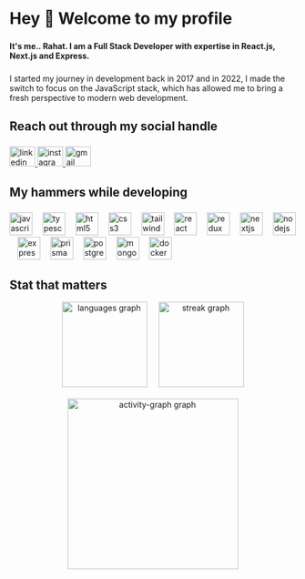 <h1 align="left">Hey 👋 Welcome to my profile</h1>

###

<h4 align="left">It's me.. Rahat. I am a Full Stack Developer with expertise in React.js, Next.js and Express.</h4>

###

<p align="left">I started my journey in development back in 2017 and in 2022, I made the switch to focus on the JavaScript stack, which has allowed me to bring a fresh perspective to modern web development.</p>

###

<h2 align="left">Reach out through my social handle</h2>

###

<div align="left">
  <a href="https://www.linkedin.com/in/rahatsikz" target="_blank">
    <img src="https://raw.githubusercontent.com/maurodesouza/profile-readme-generator/master/src/assets/icons/social/linkedin/default.svg" width="45" height="35" alt="linkedin logo"  />
  </a>
  <a href="https://www.instagram.com/rahat_sikder" target="_blank">
    <img src="https://raw.githubusercontent.com/maurodesouza/profile-readme-generator/master/src/assets/icons/social/instagram/default.svg" width="45" height="35" alt="instagram logo"  />
  </a>
  <a href="mailto:rahatsikz@gmail.com" target="_blank">
    <img src="https://raw.githubusercontent.com/maurodesouza/profile-readme-generator/master/src/assets/icons/social/gmail/default.svg" width="45" height="35" alt="gmail logo"  />
  </a>
</div>

###

<h2 align="left">My hammers while developing</h2>

###

<div align="left">
  <img src="https://cdn.jsdelivr.net/gh/devicons/devicon/icons/javascript/javascript-original.svg" height="40" alt="javascript logo"  />
  <img width="10" />
  <img src="https://cdn.jsdelivr.net/gh/devicons/devicon/icons/typescript/typescript-original.svg" height="40" alt="typescript logo"  />
  <img width="10" />
  <img src="https://cdn.simpleicons.org/html5/E34F26" height="40" alt="html5 logo"  />
  <img width="10" />
  <img src="https://cdn.simpleicons.org/css3/1572B6" height="40" alt="css3 logo"  />
  <img width="10" />
  <img src="https://cdn.simpleicons.org/tailwindcss/06B6D4" height="40" alt="tailwindcss logo"  />
  <img width="10" />
  <img src="https://cdn.jsdelivr.net/gh/devicons/devicon/icons/react/react-original.svg" height="40" alt="react logo"  />
  <img width="10" />
  <img src="https://cdn.simpleicons.org/redux/764ABC" height="40" alt="redux logo"  />
  <img width="10" />
  <img src="https://cdn.jsdelivr.net/gh/devicons/devicon/icons/nextjs/nextjs-original.svg" height="40" alt="nextjs logo"  />
  <img width="10" />
  <img src="https://cdn.jsdelivr.net/gh/devicons/devicon/icons/nodejs/nodejs-original.svg" height="40" alt="nodejs logo"  />
  <img width="10" />
  <img src="https://skillicons.dev/icons?i=express" height="40" alt="express logo"  />
  <img width="10" />
  <img src="https://skillicons.dev/icons?i=prisma" height="40" alt="prisma logo"  />
  <img width="10" />
  <img src="https://skillicons.dev/icons?i=postgres" height="40" alt="postgresql logo"  />
  <img width="10" />
  <img src="https://skillicons.dev/icons?i=mongodb" height="40" alt="mongodb logo"  />
  <img width="10" />
  <img src="https://cdn.simpleicons.org/docker/2496ED" height="40" alt="docker logo"  />
 
</div>

###
<h2 align="left">Stat that matters</h2>

<div align="center">
  <img src="https://github-readme-stats.vercel.app/api/top-langs?username=rahatsikz&locale=en&hide_title=false&layout=compact&card_width=320&langs_count=6&theme=react&hide_border=false&order=2" height="150" alt="languages graph"  /> &nbsp;&nbsp;&nbsp;
  <img src="https://streak-stats.demolab.com?user=rahatsikz&locale=en&mode=daily&theme=react&hide_border=false&border_radius=5&order=3" height="150" alt="streak graph"  /> 
<br><br>

  <img src="https://github-readme-activity-graph.vercel.app/graph?username=rahatsikz&radius=16&theme=react&area=true&order=5&hide_border=true&hide_title=false&custom_title=Contribution%20Graph" height="300" alt="activity-graph graph"  />
</div>

###

